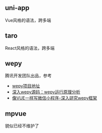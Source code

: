 
## uni-app

Vue风格的语法，跨多端

## taro
React风格的语法，跨多端

## wepy

腾讯开发团队出品，参考
* [wepy项目地址](https://github.com/Tencent/wepy)
* [深入wepy源码：wepy运行原理分析](https://juejin.im/post/5b02358b6fb9a07a9e4d840b)
* [像VUE一样写微信小程序-深入研究wepy框架](https://www.cnblogs.com/zhuanzhuanfe/archive/2017/08/22/7412536.html)

## mpvue

貌似已经不维护了


